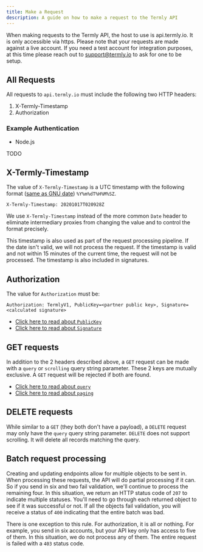 ```yaml
---
title: Make a Request
description: A guide on how to make a request to the Termly API
---
```


When making requests to the Termly API, the host to use is api.termly.io. It is only accessible via https. Please note that your requests are made against a live account. If you need a test account for integration purposes, at this time please reach out to support@termly.io to ask for one to be setup.

## All Requests
All requests to `api.termly.io` must include the following two HTTP headers:

1. X-Termly-Timestamp
2. Authorization

### Example Authentication

- Node.js

TODO



## X-Termly-Timestamp

The value of `X-Termly-Timestamp` is a UTC timestamp with the following format ([same as GNU date](https://man7.org/linux/man-pages/man1/date.1.html)) `%Y%m%dT%H%M%SZ`.

```X-Termly-Timestamp: 20201017T020928Z```

We use ```X-Termly-Timestamp``` instead of the more common ```Date``` header to eliminate intermediary proxies from changing the value and to control the format precisely.

This timestamp is also used as part of the request processing pipeline. If the date isn't valid, we will not process the request. If the timestamp is valid and not within 15 minutes of the current time, the request will not be processed. The timestamp is also included in signatures.

## Authorization

The value for ```Authorization``` must be:

```Authorization: TermlyV1, PublicKey=<partner public key>, Signature=<calculated signature>```

- [Click here to read about ```PublicKey```](/other/public-key)
- [Click here to read about ```Signature```](/other/signature)

## GET requests

In addition to the 2 headers described above, a ```GET``` request can be made with a ```query``` or ```scrolling``` query string parameter. These 2 keys are mutually exclusive. A ```GET``` request will be rejected if both are found.

- [Click here to read about ```query```](/other/query)
- [Click here to read about ```paging```](/other/results-paging)

## DELETE requests

While similar to a ```GET``` (they both don't have a payload), a ```DELETE``` request may only have the ```query``` query string parameter. ```DELETE``` does not support scrolling. It will delete all records matching the query.

## Batch request processing

Creating and updating endpoints allow for multiple objects to be sent in. When processing these requests, the API will do partial processing if it can. So if you send in six and two fail validation, we'll continue to process the remaining four. In this situation, we return an HTTP status code of ```207``` to indicate multiple statuses. You'll need to go through each returned object to see if it was successful or not. If all the objects fail validation, you will receive a status of ```400``` indicating that the entire batch was bad.

There is one exception to this rule. For authorization, it is all or nothing. For example, you send in six accounts, but your API key only has access to five of them. In this situation, we do not process any of them. The entire request is failed with a ```403``` status code.

